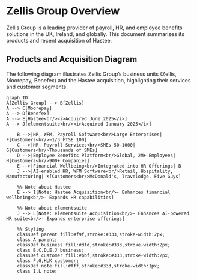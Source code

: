 # Zellis Group Overview

Zellis Group is a leading provider of payroll, HR, and employee benefits solutions in the UK, Ireland, and globally. This document summarizes its products and recent acquisition of Hastee.

## Products and Acquisition Diagram

The following diagram illustrates Zellis Group’s business units (Zellis, Moorepay, Benefex) and the Hastee acquisition, highlighting their services and customer segments.

```mermaid
graph TD
A[Zellis Group] --> B[Zellis]
A --> C[Moorepay]
A --> D[Benefex]
A --> E[Hastee<br/><i>Acquired June 2025</i>]
A --> J[elementsuite<br/><i>Acquired January 2025</i>]

    B -->|HR, WFM, Payroll Software<br/>Large Enterprises| F[Customers<br/>~1/3 FTSE 100]
    C -->|HR, Payroll Services<br/>SMEs 50-1000| G[Customers<br/>Thousands of SMEs]
    D -->|Employee Benefits Platform<br/>Global, 2M+ Employees| H[Customers<br/>900+ Companies]
    E -->|Financial Wellbeing<br/>Integrated into HR Offerings| B
    J -->|AI-enabled HR, WFM Software<br/>Retail, Hospitality, Manufacturing| K[Customers<br/>McDonald's, Travelodge, Five Guys]

    %% Note about Hastee
    E --> I[Note: Hastee Acquisition<br/>- Enhances financial wellbeing<br/>- Expands HR capabilities]

    %% Note about elementsuite
    J --> L[Note: elementsuite Acquisition<br/>- Enhances AI-powered HR suite<br/>- Expands enterprise offerings]

    %% Styling
    classDef parent fill:#f9f,stroke:#333,stroke-width:2px;
    class A parent;
    classDef business fill:#dfd,stroke:#333,stroke-width:2px;
    class B,C,D,E,J business;
    classDef customer fill:#bbf,stroke:#333,stroke-width:2px;
    class F,G,H,K customer;
    classDef note fill:#fff,stroke:#333,stroke-width:1px;
    class I,L note;
```



